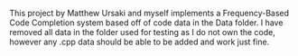 This project by Matthew Ursaki and myself implements a Frequency-Based Code Completion system based off of code data in the Data folder. I have removed all data in the folder used for testing as I do not own the code, however any .cpp data should be able to be added and work just fine.